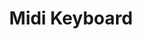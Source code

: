 ---
layout: equipment
title: Midi Keyboard
permalink: /docs/equipment/midikeyboard/
name: LaunchKey Midi Keyboard
parent: Equipment

# Description: Preserve newlines with the pipe (`|`)
description: |


# Equipment attributes
rate: Green
qty: 1

# Optional links (manual, SOP, etc.)
manual: /data/equipment/LaunchKeyMidi/midiuserguide.pdf

---